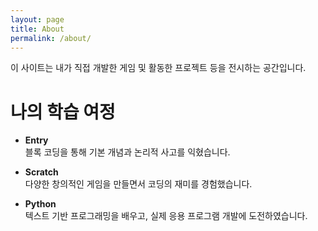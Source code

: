 ```yaml
---
layout: page
title: About
permalink: /about/
---
```

이 사이트는 내가 직접 개발한 게임 및 활동한 프로젝트 등을 전시하는 공간입니다.

# 나의 학습 여정

- **Entry**  
  블록 코딩을 통해 기본 개념과 논리적 사고를 익혔습니다.

- **Scratch**  
  다양한 창의적인 게임을 만들면서 코딩의 재미를 경험했습니다.

- **Python**  
  <i class="fa-brands fa-python"></i>
  텍스트 기반 프로그래밍을 배우고, 실제 응용 프로그램 개발에 도전하였습니다.